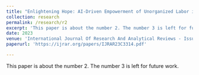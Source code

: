 ```yaml
---
title: "Enlightening Hope: AI-Driven Empowerment of Unorganized Labor in Developing Nations"
collection: research
permalink: /research/r2
excerpt: 'This paper is about the number 2. The number 3 is left for future work.'
date: 2023
venue: 'International Journal Of Research And Analytical Reviews - Issue 3, Volume 10'
paperurl: 'https://ijrar.org/papers/IJRAR23C3314.pdf'

---
```

This paper is about the number 2. The number 3 is left for future work.


